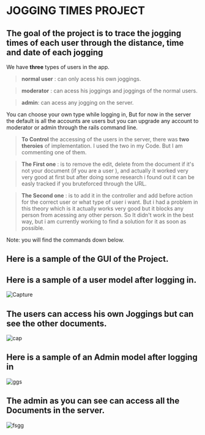 # JOGGING TIMES PROJECT

## The goal of the project is to trace the jogging times of each user through the distance, time and date of each jogging

We have **three** types of users in the app.
> **normal user** : can only acess his own joggings.

> **moderator** : can acess his joggings and joggings of the normal users.

> **admin**: can acess any jogging on the server.

You can choose your own type while logging in, But for now in the server the default is all the accounts are users but you can upgrade any account to moderator or admin through the rails command line.



 > **To Control** the accessing of the users in the server, there was **two theroies** of implementation.
 > I used the two in my Code. But I am commenting one of them.

 > **The First one** : is to remove the edit, delete from the document if it's not your document (if you are a user ), and actually it worked very very good at first but after doing some research i found out it can be easly tracked if you bruteforced through the URL.

 > **The Second one** : is to add it in the controller and add before action for the correct user or what type of user i want. But i had a problem in this theory which is it actually works very good but it blocks any person from acessing any other person. So It didn't work in the best way, but i am currently working to find a solution for it as soon as possible.



Note: you will find the commands down below.

## Here is a sample of the GUI of the Project.

## Here is a sample of a user model after logging in.
![Capture](https://user-images.githubusercontent.com/51732423/168706625-3c7d63c4-4995-413d-8493-7101c0970e0f.PNG)

## The users can access his own Joggings but can see the other documents.
![cap](https://user-images.githubusercontent.com/51732423/168706745-191c7fa3-010e-49da-a209-e82ad3cbf4a5.PNG)

## Here is a sample of an Admin model after logging in
![ggs](https://user-images.githubusercontent.com/51732423/168706869-4c14599b-50d0-4677-8bf9-5f37d9a07b2d.PNG)

## The admin as you can see can access all the Documents in the server.
![fsgg](https://user-images.githubusercontent.com/51732423/168706907-70a5025a-09bb-499c-8cbd-8c549f753b9c.PNG)
